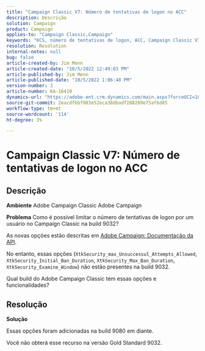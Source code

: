 ```yaml
---
title: "Campaign Classic V7: Número de tentativas de logon no ACC"
description: Descrição
solution: Campaign
product: Campaign
applies-to: "Campaign Classic,Campaign"
keywords: "KCS, número de tentativas de logon, ACC, Campaign Classic V7, FAQ, Adobe Campaign Classic, Adobe Campaign"
resolution: Resolution
internal-notes: null
bug: false
article-created-by: Jim Menn
article-created-date: "10/5/2022 12:49:03 PM"
article-published-by: Jim Menn
article-published-date: "10/5/2022 1:06:48 PM"
version-number: 3
article-number: KA-16410
dynamics-url: "https://adobe-ent.crm.dynamics.com/main.aspx?forceUCI=1&pagetype=entityrecord&etn=knowledgearticle&id=ee011d13-ac44-ed11-bba1-000d3a3064b8"
source-git-commit: 2eacdfbbf003e52eca38dbadf288289e75af6d85
workflow-type: tm+mt
source-wordcount: '114'
ht-degree: 3%

---
```


# Campaign Classic V7: Número de tentativas de logon no ACC

## Descrição


<b>Ambiente</b>
Adobe Campaign Classic Adobe Campaign

<b>Problema</b>
Como é possível limitar o número de tentativas de logon por um usuário no Campaign Classic na build 9032?

As novas opções estão descritas em [Adobe Campaign: Documentação da API](https://experienceleague.adobe.com/developer/campaign-api/api/sm-session-Logon.html).

No entanto, essas opções (`XtkSecurity_max_Unsuccessul_Attempts_Allowed`, `XtkSecurity_Initial_Ban_Duration`, `XtkSecurity_Max_Ban_Duration`, `XtkSecurity_Examine_Window`) não estão presentes na build 9032.

Qual build do Adobe Campaign Classic tem essas opções e funcionalidades?


## Resolução


<b>Solução</b>

Essas opções foram adicionadas na build 9080 em diante.

Você não obterá esse recurso na versão Gold Standard 9032.
